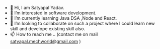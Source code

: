 - 👋 Hi, I am Satyapal Yadav.
- 👀 I’m interested in software development.
- 🌱 I’m currently learning Java DSA ,Node and React.
- 💞️ I’m looking to collaborate on such a project where I could learn new skill and develope existing skill also.
- 📫 How to reach me .. (contact me on mail satyapal.mechworld@gmail.com )

<!---
yadavsatyapal1999/yadavsatyapal1999 is a ✨ special ✨ repository because its `README.md` (this file) appears on your GitHub profile.
You can click the Preview link to take a look at your changes.
--->
